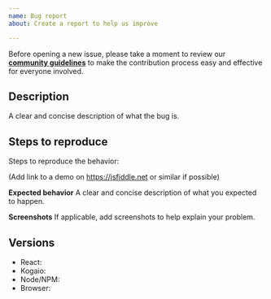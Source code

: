 ```yaml
---
name: Bug report
about: Create a report to help us improve

---
```


Before opening a new issue, please take a moment to review our [**community guidelines**](https://github.com/ivoryio/factory/blob/master/CONTRIBUTING.md) to make the contribution process easy and effective for everyone involved.

## Description
A clear and concise description of what the bug is.

## Steps to reproduce
Steps to reproduce the behavior:

(Add link to a demo on https://jsfiddle.net or similar if possible)

**Expected behavior**
A clear and concise description of what you expected to happen.

**Screenshots**
If applicable, add screenshots to help explain your problem.

## Versions

- React:
- Kogaio:
- Node/NPM:
- Browser:

